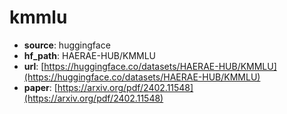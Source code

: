 
# kmmlu
+ **source**: huggingface
+ **hf_path**: HAERAE-HUB/KMMLU
+ **url**: [https://huggingface.co/datasets/HAERAE-HUB/KMMLU](https://huggingface.co/datasets/HAERAE-HUB/KMMLU)  
+ **paper**: [https://arxiv.org/pdf/2402.11548](https://arxiv.org/pdf/2402.11548)  
